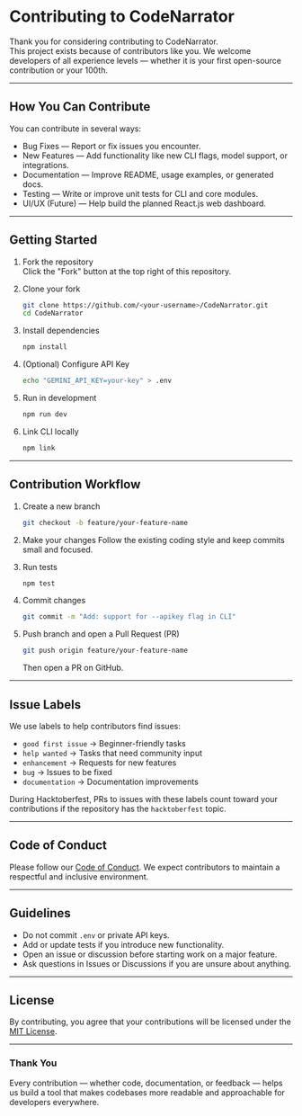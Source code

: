 # Contributing to CodeNarrator

Thank you for considering contributing to CodeNarrator.  
This project exists because of contributors like you. We welcome developers of all experience levels — whether it is your first open-source contribution or your 100th.

---

## How You Can Contribute

You can contribute in several ways:

- Bug Fixes — Report or fix issues you encounter.
- New Features — Add functionality like new CLI flags, model support, or integrations.
- Documentation — Improve README, usage examples, or generated docs.
- Testing — Write or improve unit tests for CLI and core modules.
- UI/UX (Future) — Help build the planned React.js web dashboard.

---

## Getting Started

1. Fork the repository  
   Click the "Fork" button at the top right of this repository.

2. Clone your fork  
   ```bash
   git clone https://github.com/<your-username>/CodeNarrator.git
   cd CodeNarrator
   ```


3. Install dependencies

   ```bash
   npm install
   ```

4. (Optional) Configure API Key

   ```bash
   echo "GEMINI_API_KEY=your-key" > .env
   ```

5. Run in development

   ```bash
   npm run dev
   ```

6. Link CLI locally

   ```bash
   npm link
   ```

---

## Contribution Workflow

1. Create a new branch

   ```bash
   git checkout -b feature/your-feature-name
   ```

2. Make your changes
   Follow the existing coding style and keep commits small and focused.

3. Run tests

   ```bash
   npm test
   ```

4. Commit changes

   ```bash
   git commit -m "Add: support for --apikey flag in CLI"
   ```

5. Push branch and open a Pull Request (PR)

   ```bash
   git push origin feature/your-feature-name
   ```

   Then open a PR on GitHub.

---

## Issue Labels

We use labels to help contributors find issues:

* `good first issue` → Beginner-friendly tasks
* `help wanted` → Tasks that need community input
* `enhancement` → Requests for new features
* `bug` → Issues to be fixed
* `documentation` → Documentation improvements

During Hacktoberfest, PRs to issues with these labels count toward your contributions if the repository has the `hacktoberfest` topic.

---

## Code of Conduct

Please follow our [Code of Conduct](./CODE_OF_CONDUCT.md).
We expect contributors to maintain a respectful and inclusive environment.

---

## Guidelines

* Do not commit `.env` or private API keys.
* Add or update tests if you introduce new functionality.
* Open an issue or discussion before starting work on a major feature.
* Ask questions in Issues or Discussions if you are unsure about anything.

---

## License

By contributing, you agree that your contributions will be licensed under the [MIT License](./LICENSE).

---

### Thank You

Every contribution — whether code, documentation, or feedback — helps us build a tool that makes codebases more readable and approachable for developers everywhere.

